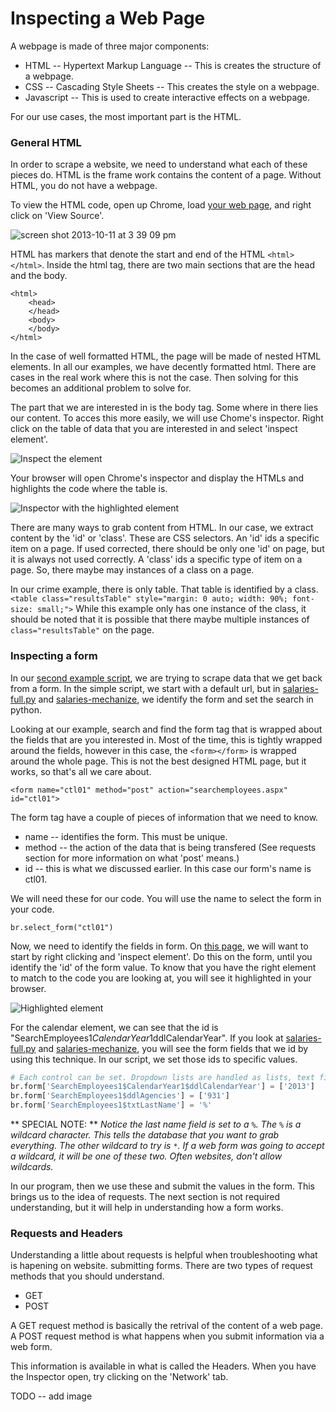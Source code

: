 # Inspecting a Web Page

A webpage is made of three major components:

* HTML -- Hypertext Markup Language -- This is creates the structure of a webpage.
* CSS -- Cascading Style Sheets -- This creates the style on a webpage.
* Javascript -- This is used to create interactive effects on a webpage.

For our use cases, the most important part is the HTML.

### General HTML

In order to scrape a website, we need to understand what each of these pieces do. HTML is the frame work contains the content of a page. Without HTML, you do not have a webpage.

To view the HTML code, open up Chrome, load [your web page](http://www.showmeboone.com/sheriff/JailResidents/JailResidents.asp), and right click on 'View Source'.

![screen shot 2013-10-11 at 3 39 09 pm](https://f.cloud.github.com/assets/166734/1318115/455e7fec-32b5-11e3-93c8-d67247faad1c.png)

HTML has markers that denote the start and end of the HTML ```<html></html>```. Inside the html tag, there are two main sections that are the head and the body.

```
<html>
	<head>
	</head>
	<body>
	</body>
</html>
```

In the case of well formatted HTML, the page will be made of nested HTML elements. In all our examples, we have decently formatted html. There are cases in the real work where this is not the case. Then solving for this becomes an additional problem to solve for.

The part that we are interested in is the body tag. Some where in there lies our content. To acces this more easily, we will use Chome's inspector. Right click on the table of data that you are interested in and select 'inspect element'.

![Inspect the element](https://f.cloud.github.com/assets/166734/1320358/7f309dae-3355-11e3-88db-5249ae5678e7.png)

Your browser will open Chrome's inspector and display the HTMLs and highlights the code where the table is.

![Inspector with the highlighted element](https://f.cloud.github.com/assets/166734/1320348/f12d3206-3354-11e3-8ef9-b6a4540e526b.png)

There are many ways to grab content from HTML. In our case, we extract content by the 'id' or 'class'. These are CSS selectors. An 'id' ids a specific item on a page. If used corrected, there should be only one 'id' on page, but it is always not used correctly. A 'class' ids a specific type of item on a page. So, there maybe may instances of a class on a page.

In our crime example, there is only table. That table is identified by a class.
```<table class="resultsTable" style="margin: 0 auto; width: 90%; font-size: small;">```
While this example only has one instance of the class, it should be noted that it is possible that there maybe multiple instances of ```class="resultsTable"``` on the page.

### Inspecting a form

In our [second example script](http://mapyourtaxes.mo.gov/MAP/Employees/Employee/searchemployees.aspx), we are trying to scrape data that we get back from a form. In the simple script, we start with a default url, but in [salaries-full.py](https://github.com/ireapps/scraping-class/blob/master/scrapers/salaries/salaries-full.py) and [salaries-mechanize](https://github.com/ireapps/scraping-class/blob/master/scrapers/salaries/salaries-mechanize.py), we identify the form and set the search in python.

Looking at our example, search and find the form tag that is wrapped about the fields that are you interested in. Most of the time, this is tightly wrapped around the fields, however in this case, the ```<form></form>``` is wrapped around the whole page. This is not the best designed HTML page, but it works, so that's all we care about.

```
<form name="ctl01" method="post" action="searchemployees.aspx" id="ctl01">
```

The form tag have a couple of pieces of information that we need to know.

* name -- identifies the form. This must be unique.
* method -- the action of the data that is being transfered (See requests section for more information on what 'post' means.)
* id -- this is what we discussed earlier. In this case our form's name is ctl01.

We will need these for our code. You will use the name to select the form in your code.

```
br.select_form("ctl01")
```

Now, we need to identify the fields in form. On [this page](http://mapyourtaxes.mo.gov/MAP/Employees/Employee/searchemployees.aspx), we will want to start by right clicking and 'inspect element'. Do this on the form, until you identify the 'id' of the form value. To know that you have the right element to match to the code you are looking at, you will see it highlighted in your browser.

![Highlighted element](https://f.cloud.github.com/assets/166734/1320458/b5bae160-335d-11e3-9b06-f55cab13161f.png)

For the calendar element, we can see that the id is "SearchEmployees1$CalendarYear1$ddlCalendarYear". If you look at [salaries-full.py](https://github.com/ireapps/scraping-class/blob/master/scrapers/salaries/salaries-full.py) and [salaries-mechanize](https://github.com/ireapps/scraping-class/blob/master/scrapers/salaries/salaries-mechanize.py), you will see the form fields that we id by using this technique. In our script, we set those ids to specific values.

```python
# Each control can be set. Dropdown lists are handled as lists, text fields take text
br.form['SearchEmployees1$CalendarYear1$ddlCalendarYear'] = ['2013']
br.form['SearchEmployees1$ddlAgencies'] = ['931']
br.form['SearchEmployees1$txtLastName'] = '%'
```
** SPECIAL NOTE: ** *Notice the last name field is set to a ```%```. The ```%``` is a wildcard character. This tells the database that you want to grab everything. The other wildcard to try is ```*```. If a web form was going to accept a wildcard, it will be one of these two. Often websites, don't allow wildcards.*

In our program, then we use these and submit the values in the form. This brings us to the idea of requests. The next section is not required understanding, but it will help in understanding how a form works.

### Requests and Headers

Understanding a little about requests is helpful when troubleshooting what is hapening on website. submitting forms. There are two types of request methods that you should understand.

* GET
* POST

A GET request method is basically the retrival of the content of a web page. A POST request method is what happens when you submit information via a web form.

This information is available in what is called the Headers. When you have the Inspector open, try clicking on the 'Network' tab.

TODO -- add image












